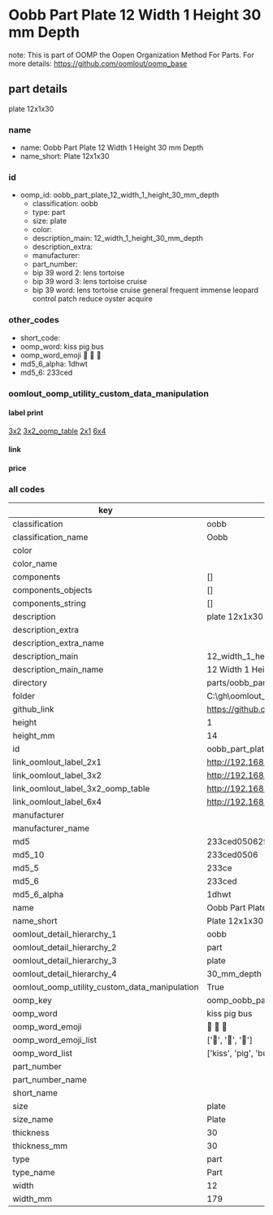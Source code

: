 # Oobb Part Plate 12 Width 1 Height 30 mm Depth  

note: This is part of OOMP the Oopen Organization Method For Parts. For more details: https://github.com/oomlout/oomp_base

##  part details
  



plate 12x1x30



### name
* name: Oobb Part Plate 12 Width 1 Height 30 mm Depth
* name_short: Plate 12x1x30 
### id
* oomp_id: oobb_part_plate_12_width_1_height_30_mm_depth
  * classification: oobb
  * type: part
  * size: plate
  * color: 
  * description_main: 12_width_1_height_30_mm_depth
  * description_extra: 
  * manufacturer: 
  * part_number: 
  * bip 39 word 2: lens tortoise
  * bip 39 word 3: lens tortoise cruise
  * bip 39 word: lens tortoise cruise general frequent immense leopard control patch reduce oyster acquire

### other_codes
* short_code: 
* oomp_word: kiss pig bus
* oomp_word_emoji :kiss: :pig: :bus:
* md5_6_alpha: 1dhwt
* md5_6: 233ced






### oomlout_oomp_utility_custom_data_manipulation
#### label print
[3x2](http://192.168.1.245:1112/?label=oomp%201dhwt)
[3x2_oomp_table](http://192.168.1.108:1112/?label=oomp%201dhwt)
[2x1](http://192.168.1.242:1112/?label=oomp%201dhwt)
[6x4](http://192.168.1.55:1112/?label=oomp%201dhwt)    

#### link

                              

#### price







### all codes 
| key | value |  
| --- | --- |  
| classification | oobb |  
| classification_name | Oobb |  
| color |  |  
| color_name |  |  
| components | [] |  
| components_objects | [] |  
| components_string | [] |  
| description | plate 12x1x30 |  
| description_extra |  |  
| description_extra_name |  |  
| description_main | 12_width_1_height_30_mm_depth |  
| description_main_name | 12 Width 1 Height 30 mm Depth |  
| directory | parts/oobb_part_plate_12_width_1_height_30_mm_depth |  
| folder | C:\gh\oomlout_oobb_version_4_generated_parts\things\oobb_part_plate_12_width_1_height_30_mm_depth |  
| github_link | https://github.com/oomlout/oomlout_oomp_part_src/tree/main/parts/oobb_part_plate_12_width_1_height_30_mm_depth |  
| height | 1 |  
| height_mm | 14 |  
| id | oobb_part_plate_12_width_1_height_30_mm_depth |  
| link_oomlout_label_2x1 | http://192.168.1.242:1112/?label=oomp%201dhwt |  
| link_oomlout_label_3x2 | http://192.168.1.245:1112/?label=oomp%201dhwt |  
| link_oomlout_label_3x2_oomp_table | http://192.168.1.108:1112/?label=oomp%201dhwt |  
| link_oomlout_label_6x4 | http://192.168.1.55:1112/?label=oomp%201dhwt |  
| manufacturer |  |  
| manufacturer_name |  |  
| md5 | 233ced05062f7009c62e560c69796401 |  
| md5_10 | 233ced0506 |  
| md5_5 | 233ce |  
| md5_6 | 233ced |  
| md5_6_alpha | 1dhwt |  
| name | Oobb Part Plate 12 Width 1 Height 30 mm Depth |  
| name_short | Plate 12x1x30  |  
| oomlout_detail_hierarchy_1 | oobb |  
| oomlout_detail_hierarchy_2 | part |  
| oomlout_detail_hierarchy_3 | plate |  
| oomlout_detail_hierarchy_4 | 30_mm_depth |  
| oomlout_oomp_utility_custom_data_manipulation | True |  
| oomp_key | oomp_oobb_part_plate_12_width_1_height_30_mm_depth |  
| oomp_word | kiss pig bus |  
| oomp_word_emoji | :kiss: :pig: :bus: |  
| oomp_word_emoji_list | [':kiss:', ':pig:', ':bus:'] |  
| oomp_word_list | ['kiss', 'pig', 'bus'] |  
| part_number |  |  
| part_number_name |  |  
| short_name |  |  
| size | plate |  
| size_name | Plate |  
| thickness | 30 |  
| thickness_mm | 30 |  
| type | part |  
| type_name | Part |  
| width | 12 |  
| width_mm | 179 |  

